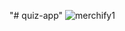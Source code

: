 "# quiz-app" 
![merchify1](https://github.com/utkarshtri03/quiz-app/assets/88222987/750e919a-c630-4634-9463-367b62a71ed2)
